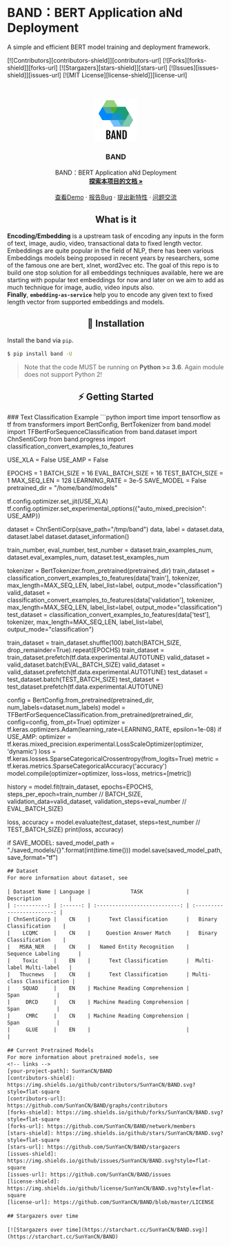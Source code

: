 # BAND：BERT Application aNd Deployment

A simple and efficient BERT model training and deployment framework.

<!-- PROJECT SHIELDS -->

[![Contributors][contributors-shield]][contributors-url]
[![Forks][forks-shield]][forks-url]
[![Stargazers][stars-shield]][stars-url]
[![Issues][issues-shield]][issues-url]
[![MIT License][license-shield]][license-url]

<!-- PROJECT LOGO -->
<br />

<p align="center">
  <a href="https://github.com/SunYanCN/BAND">
    <img src="figures/logo.png" alt="Logo" width="100" height="100">
  </a>

  <h3 align="center">BAND</h3>
  <p align="center">
    BAND：BERT Application aNd Deployment
    <br />
    <a href="https://sunyancn.github.io/BAND/"><strong>探索本项目的文档 »</strong></a>
    <br />
    <br />
    <a href="https://github.com/SunYanCN/BAND/tree/master/examples">查看Demo</a>
    ·
    <a href="https://github.com/SunYanCN/BAND/issues/new?assignees=&labels=&template=bug_report.md&title=">报告Bug</a>
    ·
    <a href="https://github.com/SunYanCN/BAND/issues/new?assignees=&labels=&template=feature_request.md&title=">提出新特性</a>
        ·
    <a href="https://github.com/SunYanCN/BAND/issues/new?assignees=&labels=&template=custom.md&title=">问题交流</a>
  </p>

</p>

<h2 align="center">What is it</h3>  
  
**Encoding/Embedding** is a upstream task of encoding any inputs in the form of text, image, audio, video, transactional data to fixed length vector. Embeddings are quite popular in the field of NLP, there has been various Embeddings models being proposed in recent years by researchers, some of the famous one are bert, xlnet, word2vec etc. The goal of this repo is to build one stop solution for all embeddings techniques available, here we are starting with popular text embeddings for now and later on we aim  to add as much technique for image, audio, video inputs also.  
**Finally**, **`embedding-as-service`** help you to encode any given text to fixed length vector from supported embeddings and models.  
  
<h2 align="center">💾 Installation</h2>  
  
Install the band via `pip`.   
```bash  
$ pip install band -U
```  
> Note that the code MUST be running on **Python >= 3.6**. Again module does not support Python 2!  
  
<h2 align="center">⚡ ️Getting Started</h2> 
### Text Classification Example
```python
import time
import tensorflow as tf
from transformers import BertConfig, BertTokenizer
from band.model import TFBertForSequenceClassification
from band.dataset import ChnSentiCorp
from band.progress import classification_convert_examples_to_features

USE_XLA = False
USE_AMP = False

EPOCHS = 1
BATCH_SIZE = 16
EVAL_BATCH_SIZE = 16
TEST_BATCH_SIZE = 1
MAX_SEQ_LEN = 128
LEARNING_RATE = 3e-5
SAVE_MODEL = False
pretrained_dir = "/home/band/models"

tf.config.optimizer.set_jit(USE_XLA)
tf.config.optimizer.set_experimental_options({"auto_mixed_precision": USE_AMP})

dataset = ChnSentiCorp(save_path="/tmp/band")
data, label = dataset.data, dataset.label
dataset.dataset_information()

train_number, eval_number, test_number = dataset.train_examples_num, dataset.eval_examples_num, dataset.test_examples_num

tokenizer = BertTokenizer.from_pretrained(pretrained_dir)
train_dataset = classification_convert_examples_to_features(data['train'], tokenizer, max_length=MAX_SEQ_LEN,
                                                            label_list=label,
                                                            output_mode="classification")
valid_dataset = classification_convert_examples_to_features(data['validation'], tokenizer, max_length=MAX_SEQ_LEN,
                                                            label_list=label,
                                                            output_mode="classification")
test_dataset = classification_convert_examples_to_features(data['test'], tokenizer, max_length=MAX_SEQ_LEN,
                                                           label_list=label,
                                                           output_mode="classification")

train_dataset = train_dataset.shuffle(100).batch(BATCH_SIZE, drop_remainder=True).repeat(EPOCHS)
train_dataset = train_dataset.prefetch(tf.data.experimental.AUTOTUNE)
valid_dataset = valid_dataset.batch(EVAL_BATCH_SIZE)
valid_dataset = valid_dataset.prefetch(tf.data.experimental.AUTOTUNE)
test_dataset = test_dataset.batch(TEST_BATCH_SIZE)
test_dataset = test_dataset.prefetch(tf.data.experimental.AUTOTUNE)

config = BertConfig.from_pretrained(pretrained_dir, num_labels=dataset.num_labels)
model = TFBertForSequenceClassification.from_pretrained(pretrained_dir, config=config, from_pt=True)
optimizer = tf.keras.optimizers.Adam(learning_rate=LEARNING_RATE, epsilon=1e-08)
if USE_AMP:
    optimizer = tf.keras.mixed_precision.experimental.LossScaleOptimizer(optimizer, 'dynamic')
loss = tf.keras.losses.SparseCategoricalCrossentropy(from_logits=True)
metric = tf.keras.metrics.SparseCategoricalAccuracy('accuracy')
model.compile(optimizer=optimizer, loss=loss, metrics=[metric])

history = model.fit(train_dataset, epochs=EPOCHS,
                    steps_per_epoch=train_number // BATCH_SIZE,
                    validation_data=valid_dataset,
                    validation_steps=eval_number // EVAL_BATCH_SIZE)

loss, accuracy = model.evaluate(test_dataset, steps=test_number // TEST_BATCH_SIZE)
print(loss, accuracy)

if SAVE_MODEL:
    saved_model_path = "./saved_models/{}".format(int(time.time()))
    model.save(saved_model_path, save_format="tf")
```
## Dataset 
For more information about dataset, see

| Dataset Name | Language |             TASK              |        Description         |
| :----------: | :------: | :---------------------------: | :------------------------: |
| ChnSentiCorp |    CN    |      Text Classification      |   Binary Classification    |
|    LCQMC     |    CN    |     Question Answer Match     |   Binary Classification    |
|   MSRA_NER   |    CN    |   Named Entity Recognition    |     Sequence Labeling      |
|    Toxic     |    EN    |      Text Classification      |  Multi-label Multi-label   |
|   Thucnews   |    CN    |      Text Classification      | Multi-class Classification |
|    SQUAD     |    EN    | Machine Reading Comprehension |            Span            |
|     DRCD     |    CN    | Machine Reading Comprehension |            Span            |
|     CMRC     |    CN    | Machine Reading Comprehension |            Span            |
|     GLUE     |    EN    |                               |                            |

## Current Pretrained Models
For more information about pretrained models, see
<!-- links -->
[your-project-path]: SunYanCN/BAND
[contributors-shield]: https://img.shields.io/github/contributors/SunYanCN/BAND.svg?style=flat-square
[contributors-url]: https://github.com/SunYanCN/BAND/graphs/contributors
[forks-shield]: https://img.shields.io/github/forks/SunYanCN/BAND.svg?style=flat-square
[forks-url]: https://github.com/SunYanCN/BAND/network/members
[stars-shield]: https://img.shields.io/github/stars/SunYanCN/BAND.svg?style=flat-square
[stars-url]: https://github.com/SunYanCN/BAND/stargazers
[issues-shield]: https://img.shields.io/github/issues/SunYanCN/BAND.svg?style=flat-square
[issues-url]: https://github.com/SunYanCN/BAND/issues
[license-shield]: https://img.shields.io/github/license/SunYanCN/BAND.svg?style=flat-square
[license-url]: https://github.com/SunYanCN/BAND/blob/master/LICENSE

## Stargazers over time

[![Stargazers over time](https://starchart.cc/SunYanCN/BAND.svg)](https://starchart.cc/SunYanCN/BAND)
